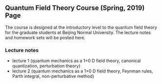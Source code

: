 ## Quantum Field Theory Course (Spring, 2019) Page

The course is designed at the introductory level to the quantum field theory for the graduate students at Beijing Normal University. The lecture notes and homework sets will be posted here.


### Lecture notes
- lecture 1 (quantum mechanics as a 1+0 D field theory, canonical quantization, perturbation theory)
- lecture 2 (quantum mechanics as a 1+0 D field theory, Feynman rules, Parth integral, non-perturbative method)
